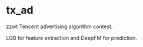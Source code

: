 # tx_ad
zzwt Tencent advertising algorithm contest.

LGB for feature extraction and DeepFM for prediction.
